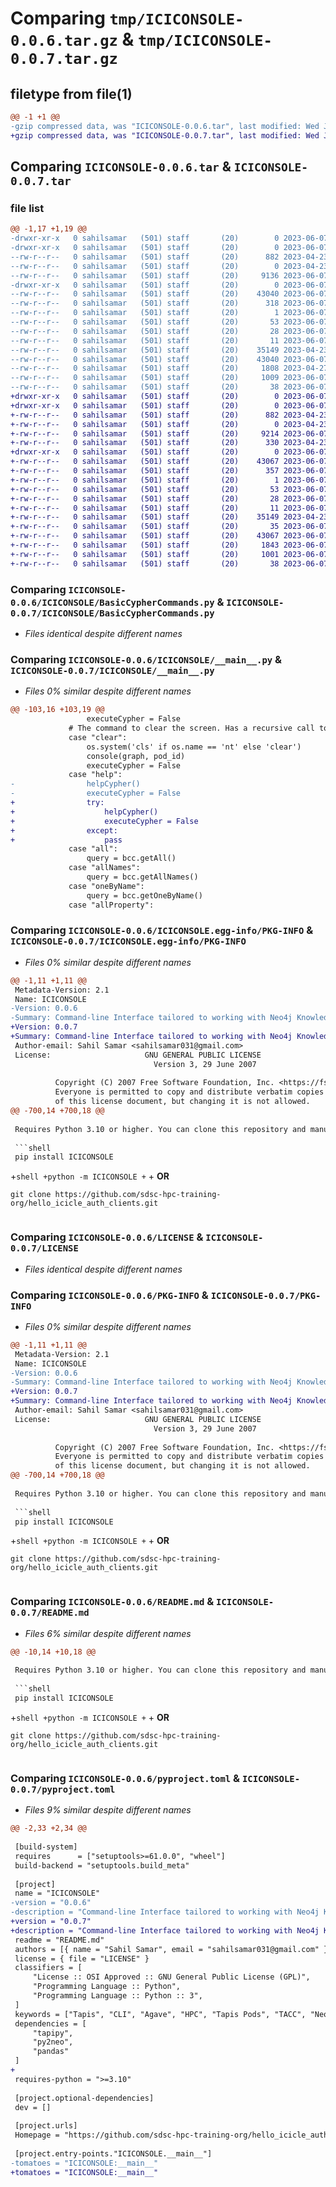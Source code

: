 # Comparing `tmp/ICICONSOLE-0.0.6.tar.gz` & `tmp/ICICONSOLE-0.0.7.tar.gz`

## filetype from file(1)

```diff
@@ -1 +1 @@
-gzip compressed data, was "ICICONSOLE-0.0.6.tar", last modified: Wed Jun  7 01:43:22 2023, max compression
+gzip compressed data, was "ICICONSOLE-0.0.7.tar", last modified: Wed Jun  7 02:03:08 2023, max compression
```

## Comparing `ICICONSOLE-0.0.6.tar` & `ICICONSOLE-0.0.7.tar`

### file list

```diff
@@ -1,17 +1,19 @@
-drwxr-xr-x   0 sahilsamar   (501) staff       (20)        0 2023-06-07 01:43:22.452309 ICICONSOLE-0.0.6/
-drwxr-xr-x   0 sahilsamar   (501) staff       (20)        0 2023-06-07 01:43:22.451085 ICICONSOLE-0.0.6/ICICONSOLE/
--rw-r--r--   0 sahilsamar   (501) staff       (20)      882 2023-04-23 22:20:18.000000 ICICONSOLE-0.0.6/ICICONSOLE/BasicCypherCommands.py
--rw-r--r--   0 sahilsamar   (501) staff       (20)        0 2023-04-23 22:20:18.000000 ICICONSOLE-0.0.6/ICICONSOLE/__init__.py
--rw-r--r--   0 sahilsamar   (501) staff       (20)     9136 2023-06-07 01:40:19.000000 ICICONSOLE-0.0.6/ICICONSOLE/__main__.py
-drwxr-xr-x   0 sahilsamar   (501) staff       (20)        0 2023-06-07 01:43:22.451964 ICICONSOLE-0.0.6/ICICONSOLE.egg-info/
--rw-r--r--   0 sahilsamar   (501) staff       (20)    43040 2023-06-07 01:43:22.000000 ICICONSOLE-0.0.6/ICICONSOLE.egg-info/PKG-INFO
--rw-r--r--   0 sahilsamar   (501) staff       (20)      318 2023-06-07 01:43:22.000000 ICICONSOLE-0.0.6/ICICONSOLE.egg-info/SOURCES.txt
--rw-r--r--   0 sahilsamar   (501) staff       (20)        1 2023-06-07 01:43:22.000000 ICICONSOLE-0.0.6/ICICONSOLE.egg-info/dependency_links.txt
--rw-r--r--   0 sahilsamar   (501) staff       (20)       53 2023-06-07 01:43:22.000000 ICICONSOLE-0.0.6/ICICONSOLE.egg-info/entry_points.txt
--rw-r--r--   0 sahilsamar   (501) staff       (20)       28 2023-06-07 01:43:22.000000 ICICONSOLE-0.0.6/ICICONSOLE.egg-info/requires.txt
--rw-r--r--   0 sahilsamar   (501) staff       (20)       11 2023-06-07 01:43:22.000000 ICICONSOLE-0.0.6/ICICONSOLE.egg-info/top_level.txt
--rw-r--r--   0 sahilsamar   (501) staff       (20)    35149 2023-04-23 22:20:18.000000 ICICONSOLE-0.0.6/LICENSE
--rw-r--r--   0 sahilsamar   (501) staff       (20)    43040 2023-06-07 01:43:22.452168 ICICONSOLE-0.0.6/PKG-INFO
--rw-r--r--   0 sahilsamar   (501) staff       (20)     1808 2023-04-27 22:52:49.000000 ICICONSOLE-0.0.6/README.md
--rw-r--r--   0 sahilsamar   (501) staff       (20)     1009 2023-06-07 01:42:58.000000 ICICONSOLE-0.0.6/pyproject.toml
--rw-r--r--   0 sahilsamar   (501) staff       (20)       38 2023-06-07 01:43:22.452343 ICICONSOLE-0.0.6/setup.cfg
+drwxr-xr-x   0 sahilsamar   (501) staff       (20)        0 2023-06-07 02:03:08.858268 ICICONSOLE-0.0.7/
+drwxr-xr-x   0 sahilsamar   (501) staff       (20)        0 2023-06-07 02:03:08.856926 ICICONSOLE-0.0.7/ICICONSOLE/
+-rw-r--r--   0 sahilsamar   (501) staff       (20)      882 2023-04-23 22:20:18.000000 ICICONSOLE-0.0.7/ICICONSOLE/BasicCypherCommands.py
+-rw-r--r--   0 sahilsamar   (501) staff       (20)        0 2023-04-23 22:20:18.000000 ICICONSOLE-0.0.7/ICICONSOLE/__init__.py
+-rw-r--r--   0 sahilsamar   (501) staff       (20)     9214 2023-06-07 01:47:33.000000 ICICONSOLE-0.0.7/ICICONSOLE/__main__.py
+-rw-r--r--   0 sahilsamar   (501) staff       (20)      330 2023-04-23 22:20:18.000000 ICICONSOLE-0.0.7/ICICONSOLE/helpCypher.json
+drwxr-xr-x   0 sahilsamar   (501) staff       (20)        0 2023-06-07 02:03:08.857869 ICICONSOLE-0.0.7/ICICONSOLE.egg-info/
+-rw-r--r--   0 sahilsamar   (501) staff       (20)    43067 2023-06-07 02:03:08.000000 ICICONSOLE-0.0.7/ICICONSOLE.egg-info/PKG-INFO
+-rw-r--r--   0 sahilsamar   (501) staff       (20)      357 2023-06-07 02:03:08.000000 ICICONSOLE-0.0.7/ICICONSOLE.egg-info/SOURCES.txt
+-rw-r--r--   0 sahilsamar   (501) staff       (20)        1 2023-06-07 02:03:08.000000 ICICONSOLE-0.0.7/ICICONSOLE.egg-info/dependency_links.txt
+-rw-r--r--   0 sahilsamar   (501) staff       (20)       53 2023-06-07 02:03:08.000000 ICICONSOLE-0.0.7/ICICONSOLE.egg-info/entry_points.txt
+-rw-r--r--   0 sahilsamar   (501) staff       (20)       28 2023-06-07 02:03:08.000000 ICICONSOLE-0.0.7/ICICONSOLE.egg-info/requires.txt
+-rw-r--r--   0 sahilsamar   (501) staff       (20)       11 2023-06-07 02:03:08.000000 ICICONSOLE-0.0.7/ICICONSOLE.egg-info/top_level.txt
+-rw-r--r--   0 sahilsamar   (501) staff       (20)    35149 2023-04-23 22:20:18.000000 ICICONSOLE-0.0.7/LICENSE
+-rw-r--r--   0 sahilsamar   (501) staff       (20)       35 2023-06-07 02:00:37.000000 ICICONSOLE-0.0.7/MANIFEST.in
+-rw-r--r--   0 sahilsamar   (501) staff       (20)    43067 2023-06-07 02:03:08.858121 ICICONSOLE-0.0.7/PKG-INFO
+-rw-r--r--   0 sahilsamar   (501) staff       (20)     1843 2023-06-07 01:45:53.000000 ICICONSOLE-0.0.7/README.md
+-rw-r--r--   0 sahilsamar   (501) staff       (20)     1001 2023-06-07 02:00:45.000000 ICICONSOLE-0.0.7/pyproject.toml
+-rw-r--r--   0 sahilsamar   (501) staff       (20)       38 2023-06-07 02:03:08.858304 ICICONSOLE-0.0.7/setup.cfg
```

### Comparing `ICICONSOLE-0.0.6/ICICONSOLE/BasicCypherCommands.py` & `ICICONSOLE-0.0.7/ICICONSOLE/BasicCypherCommands.py`

 * *Files identical despite different names*

### Comparing `ICICONSOLE-0.0.6/ICICONSOLE/__main__.py` & `ICICONSOLE-0.0.7/ICICONSOLE/__main__.py`

 * *Files 0% similar despite different names*

```diff
@@ -103,16 +103,19 @@
                 executeCypher = False
             # The command to clear the screen. Has a recursive call to itself so that the user is once again prompted, and the instruction message is still shown.
             case "clear":
                 os.system('cls' if os.name == 'nt' else 'clear')
                 console(graph, pod_id)
                 executeCypher = False
             case "help":
-                helpCypher()
-                executeCypher = False
+                try:
+                    helpCypher()
+                    executeCypher = False
+                except:
+                    pass
             case "all":
                 query = bcc.getAll()
             case "allNames":
                 query = bcc.getAllNames()
             case "oneByName":
                 query = bcc.getOneByName()
             case "allProperty":
```

### Comparing `ICICONSOLE-0.0.6/ICICONSOLE.egg-info/PKG-INFO` & `ICICONSOLE-0.0.7/ICICONSOLE.egg-info/PKG-INFO`

 * *Files 0% similar despite different names*

```diff
@@ -1,11 +1,11 @@
 Metadata-Version: 2.1
 Name: ICICONSOLE
-Version: 0.0.6
-Summary: Command-line Interface tailored to working with Neo4j Knowledge Graph Databses hosted through via Tapis Pods.
+Version: 0.0.7
+Summary: Command-line Interface tailored to working with Neo4j Knowledge Graph Databses hosted via Tapis Pods.
 Author-email: Sahil Samar <sahilsamar031@gmail.com>
 License:                     GNU GENERAL PUBLIC LICENSE
                                Version 3, 29 June 2007
         
          Copyright (C) 2007 Free Software Foundation, Inc. <https://fsf.org/>
          Everyone is permitted to copy and distribute verbatim copies
          of this license document, but changing it is not allowed.
@@ -700,14 +700,18 @@
 
 Requires Python 3.10 or higher. You can clone this repository and manually install the requirements, or you can directly install the application from PyPi.
 
 ```shell 
 pip install ICICONSOLE
 ```
 
+```shell
+python -m ICICONSOLE
+```
+
 **OR**
 
 ```shell 
 git clone https://github.com/sdsc-hpc-training-org/hello_icicle_auth_clients.git
 ```
 
 ```shell
```

### Comparing `ICICONSOLE-0.0.6/LICENSE` & `ICICONSOLE-0.0.7/LICENSE`

 * *Files identical despite different names*

### Comparing `ICICONSOLE-0.0.6/PKG-INFO` & `ICICONSOLE-0.0.7/PKG-INFO`

 * *Files 0% similar despite different names*

```diff
@@ -1,11 +1,11 @@
 Metadata-Version: 2.1
 Name: ICICONSOLE
-Version: 0.0.6
-Summary: Command-line Interface tailored to working with Neo4j Knowledge Graph Databses hosted through via Tapis Pods.
+Version: 0.0.7
+Summary: Command-line Interface tailored to working with Neo4j Knowledge Graph Databses hosted via Tapis Pods.
 Author-email: Sahil Samar <sahilsamar031@gmail.com>
 License:                     GNU GENERAL PUBLIC LICENSE
                                Version 3, 29 June 2007
         
          Copyright (C) 2007 Free Software Foundation, Inc. <https://fsf.org/>
          Everyone is permitted to copy and distribute verbatim copies
          of this license document, but changing it is not allowed.
@@ -700,14 +700,18 @@
 
 Requires Python 3.10 or higher. You can clone this repository and manually install the requirements, or you can directly install the application from PyPi.
 
 ```shell 
 pip install ICICONSOLE
 ```
 
+```shell
+python -m ICICONSOLE
+```
+
 **OR**
 
 ```shell 
 git clone https://github.com/sdsc-hpc-training-org/hello_icicle_auth_clients.git
 ```
 
 ```shell
```

### Comparing `ICICONSOLE-0.0.6/README.md` & `ICICONSOLE-0.0.7/README.md`

 * *Files 6% similar despite different names*

```diff
@@ -10,14 +10,18 @@
 
 Requires Python 3.10 or higher. You can clone this repository and manually install the requirements, or you can directly install the application from PyPi.
 
 ```shell 
 pip install ICICONSOLE
 ```
 
+```shell
+python -m ICICONSOLE
+```
+
 **OR**
 
 ```shell 
 git clone https://github.com/sdsc-hpc-training-org/hello_icicle_auth_clients.git
 ```
 
 ```shell
```

### Comparing `ICICONSOLE-0.0.6/pyproject.toml` & `ICICONSOLE-0.0.7/pyproject.toml`

 * *Files 9% similar despite different names*

```diff
@@ -2,33 +2,34 @@
 
 [build-system]
 requires      = ["setuptools>=61.0.0", "wheel"]
 build-backend = "setuptools.build_meta"
 
 [project]
 name = "ICICONSOLE"
-version = "0.0.6"
-description = "Command-line Interface tailored to working with Neo4j Knowledge Graph Databses hosted through via Tapis Pods."
+version = "0.0.7"
+description = "Command-line Interface tailored to working with Neo4j Knowledge Graph Databses hosted via Tapis Pods."
 readme = "README.md"
 authors = [{ name = "Sahil Samar", email = "sahilsamar031@gmail.com" }]
 license = { file = "LICENSE" }
 classifiers = [
     "License :: OSI Approved :: GNU General Public License (GPL)",
     "Programming Language :: Python",
     "Programming Language :: Python :: 3",
 ]
 keywords = ["Tapis", "CLI", "Agave", "HPC", "Tapis Pods", "TACC", "Neo4j"]
 dependencies = [
     "tapipy",
     "py2neo",
     "pandas"
 ]
+
 requires-python = ">=3.10"
 
 [project.optional-dependencies]
 dev = []
 
 [project.urls]
 Homepage = "https://github.com/sdsc-hpc-training-org/hello_icicle_auth_clients/tree/main/icicle_rel_03_2023/CLI/ICICONSOLE"
 
 [project.entry-points."ICICONSOLE.__main__"]
-tomatoes = "ICICONSOLE:__main__"
+tomatoes = "ICICONSOLE:__main__"
```

